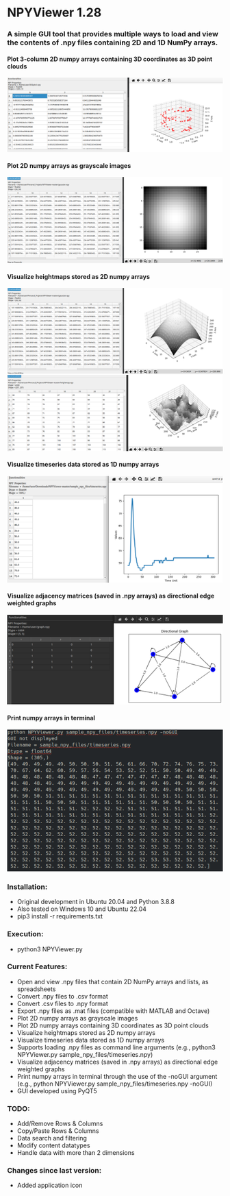 
# NPYViewer 1.28
###  A simple GUI tool that provides multiple ways to load and view the contents of .npy files containing 2D and 1D NumPy arrays.

#### Plot 3-column 2D numpy arrays containing 3D coordinates as 3D point clouds
![screenshot](screenshots/ScreenShot1.png)
#### Plot 2D numpy arrays as grayscale images
![screenshot](screenshots/ScreenShot2.png)
#### Visualize heightmaps stored as 2D numpy arrays
![screenshot](screenshots/ScreenShot3.png) 
![screenshot](screenshots/ScreenShot4.png)
#### Visualize timeseries data stored as 1D numpy arrays
![screenshot](screenshots/ScreenShot5.png)
#### Visualize adjacency matrices (saved in .npy arrays) as directional edge weighted graphs
![screenshot](screenshots/ScreenShot7.png)
#### Print numpy arrays in terminal
![screenshot](screenshots/ScreenShot6.png)


### Installation:
* Original development in Ubuntu 20.04 and Python 3.8.8
* Also tested on Windows 10 and Ubuntu 22.04
* pip3 install -r requirements.txt


### Execution:
* python3 NPYViewer.py


### Current Features:
* Open and view .npy files that contain 2D NumPy arrays and lists, as spreadsheets
* Convert .npy files to .csv format
* Convert .csv files to .npy format
* Export .npy files as .mat files (compatible with MATLAB and Octave)
* Plot 2D numpy arrays as grayscale images
* Plot 2D numpy arrays containing 3D coordinates as 3D point clouds
* Visualize heightmaps stored as 2D numpy arrays
* Visualize timeseries data stored as 1D numpy arrays
* Supports loading .npy files as command line arguments (e.g., python3 NPYViewer.py sample_npy_files/timeseries.npy)
* Visualize adjacency matrices (saved in .npy arrays) as directional edge weighted graphs
* Print numpy arrays in terminal through the use of the -noGUI argument (e.g., python NPYViewer.py sample_npy_files/timeseries.npy -noGUI)
* GUI developed using PyQT5


### TODO:
* Add/Remove Rows & Columns
* Copy/Paste Rows & Columns
* Data search and filtering
* Modify content datatypes 
* Handle data with more than 2 dimensions



### Changes since last version:
* Added application icon
